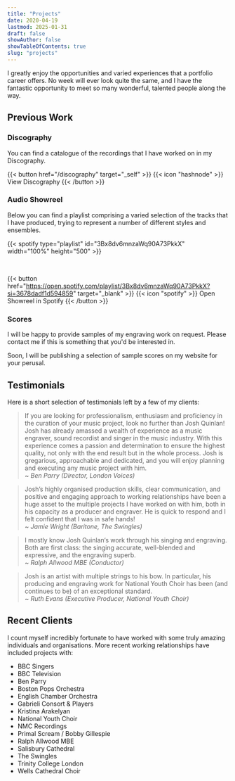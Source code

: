 ```yaml
---
title: "Projects"
date: 2020-04-19
lastmod: 2025-01-31
draft: false
showAuthor: false
showTableOfContents: true
slug: "projects"
---
```


I greatly enjoy the opportunities and varied experiences that a portfolio career offers. No week will ever look quite the same, and I have the fantastic opportunity to meet so many wonderful, talented people along the way.

## Previous Work

### Discography

You can find a catalogue of the recordings that I have worked on in my Discography.

{{< button href="/discography" target="_self" >}}
{{< icon "hashnode" >}} View Discography
{{< /button >}}

### Audio Showreel

Below you can find a playlist comprising a varied selection of the tracks that I have produced, trying to represent a number of different styles and ensembles.

{{< spotify type="playlist" id="3Bx8dv6mnzaWq90A73PkkX" width="100%" height="500" >}}

<br>

{{< button href="https://open.spotify.com/playlist/3Bx8dv6mnzaWq90A73PkkX?si=3678dadf1d594859" target="_blank" >}}
{{< icon "spotify" >}} Open Showreel in Spotify
{{< /button >}}


### Scores

I will be happy to provide samples of my engraving work on request. Please contact me if this is something that you'd be interested in.

Soon, I will be publishing a selection of sample scores on my website for your perusal.


## Testimonials

Here is a short selection of testimonials left by a few of my clients:

> If you are looking for professionalism, enthusiasm and proficiency in the curation of your music project, look no further than Josh Quinlan!
> Josh has already amassed a wealth of experience as a music engraver, sound recordist and singer in the music industry. With this experience comes a passion and determination to ensure the highest quality, not only with the end result but in the whole process.
> Josh is gregarious, approachable and dedicated, and you will enjoy planning and executing any music project with him.<br>
> ~ <cite>Ben Parry (Director, London Voices)</cite>

> Josh’s highly organised production skills, clear communication, and positive and engaging approach to working relationships have been a huge asset to the multiple projects I have worked on with him, both in his capacity as a producer and engraver.
> He is quick to respond and I felt confident that I was in safe hands!<br>
> ~ <cite>Jamie Wright (Baritone, The Swingles)</cite>

> I mostly know Josh Quinlan‘s work through his singing and engraving. Both are first class: the singing accurate, well-blended and expressive, and the engraving superb.<br>
> ~ <cite>Ralph Allwood MBE (Conductor)</cite>

> Josh is an artist with multiple strings to his bow. In particular, his producing and engraving work for National Youth Choir has been (and continues to be) of an exceptional standard. <br>
> ~ <cite>Ruth Evans (Executive Producer, National Youth Choir)</cite>

## Recent Clients

I count myself incredibly fortunate to have worked with some truly amazing individuals and organisations. More recent working relationships have included projects with:

* BBC Singers
* BBC Television
* Ben Parry
* Boston Pops Orchestra
* English Chamber Orchestra
* Gabrieli Consort & Players
* Kristina Arakelyan
* National Youth Choir
* NMC Recordings
* Primal Scream / Bobby Gillespie
* Ralph Allwood MBE
* Salisbury Cathedral
* The Swingles
* Trinity College London
* Wells Cathedral Choir
